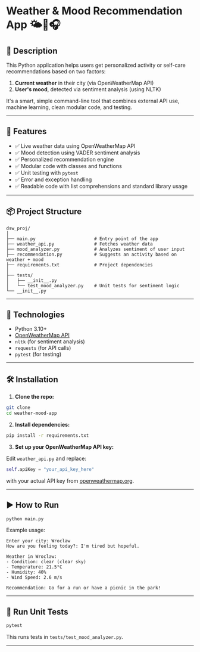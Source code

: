 # Weather & Mood Recommendation App 🌤️🧠🎧

## 📌 Description

This Python application helps users get personalized activity or self-care recommendations based on two factors:
1. **Current weather** in their city (via OpenWeatherMap API)
2. **User's mood**, detected via sentiment analysis (using NLTK)

It's a smart, simple command-line tool that combines external API use, machine learning, clean modular code, and testing.

---

## 🚀 Features

- ✅ Live weather data using OpenWeatherMap API
- ✅ Mood detection using VADER sentiment analysis
- ✅ Personalized recommendation engine
- ✅ Modular code with classes and functions
- ✅ Unit testing with `pytest`
- ✅ Error and exception handling
- ✅ Readable code with list comprehensions and standard library usage

---

## 📦 Project Structure

```
dsw_proj/
│
├── main.py                      # Entry point of the app
├── weather_api.py               # Fetches weather data
├── mood_analyzer.py             # Analyzes sentiment of user input
├── recommendation.py            # Suggests an activity based on weather + mood
├── requirements.txt             # Project dependencies
│
├── tests/
│   ├── __init__.py
│   └── test_mood_analyzer.py    # Unit tests for sentiment logic
└── __init__.py
```

---

## 🧪 Technologies

- Python 3.10+
- [OpenWeatherMap API](https://openweathermap.org/current)
- `nltk` (for sentiment analysis)
- `requests` (for API calls)
- `pytest` (for testing)

---

## 🛠️ Installation

1. **Clone the repo:**

```bash
git clone
cd weather-mood-app
```

2. **Install dependencies:**

```bash
pip install -r requirements.txt
```

3. **Set up your OpenWeatherMap API key:**

Edit `weather_api.py` and replace:

```python
self.apiKey = "your_api_key_here"
```

with your actual API key from [openweathermap.org](https://home.openweathermap.org/api_keys).

---

## ▶️ How to Run

```bash
python main.py
```

Example usage:

```
Enter your city: Wroclaw
How are you feeling today?: I'm tired but hopeful.

Weather in Wroclaw:
- Condition: clear (clear sky)
- Temperature: 21.5°C
- Humidity: 40%
- Wind Speed: 2.6 m/s

Recommendation: Go for a run or have a picnic in the park!
```

---

## 🧪 Run Unit Tests

```bash
pytest
```

This runs tests in `tests/test_mood_analyzer.py`.

---


